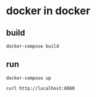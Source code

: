 # docker in docker

## build

```shell
docker-compose build
```

## run

```shell
docker-compose up
```

```shell
curl http://localhost:8080
```
